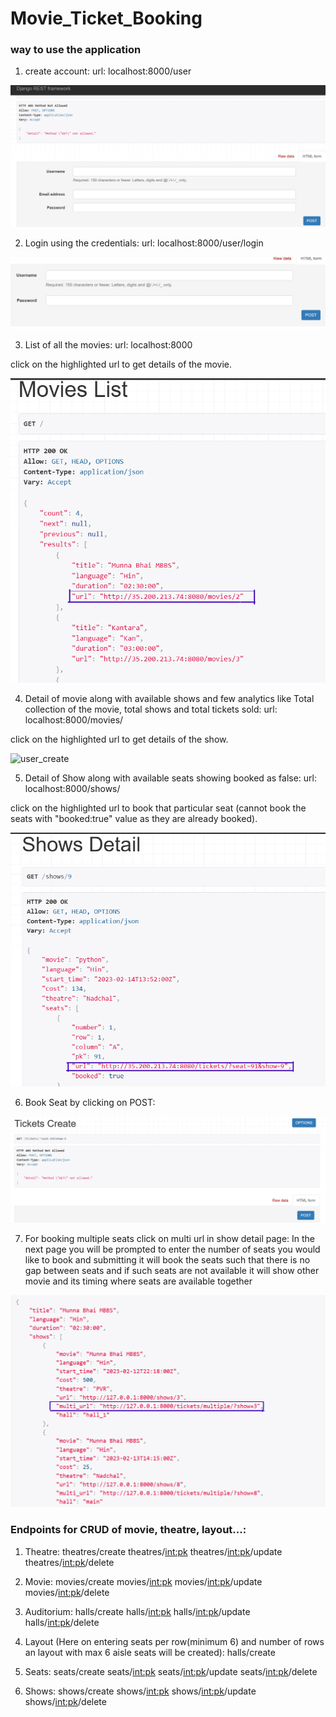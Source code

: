 # Movie_Ticket_Booking

### way to use the application

1) create account: 
url: localhost:8000/user

![user_create](screenshots/create_user.png?raw=true "Create User")

2) Login using the credentials:
url: localhost:8000/user/login

![user_create](screenshots/login.png?raw=true "Login User")

3) List of all the movies:
url: localhost:8000

click on the highlighted url to get details of the movie.

![user_create](screenshots/Movies_list.png?raw=true "Movies List")

4) Detail of movie along with available shows and few analytics like Total collection of the movie, total shows and total tickets sold:
url: localhost:8000/movies/<int>

click on the highlighted url to get details of the show.

![user_create](screenshots/Movies_detail.png?raw=true "Movie Detail")

5) Detail of Show along with available seats showing booked as false:
url: localhost:8000/shows/<int>

click on the highlighted url to book that particular seat (cannot book the seats with "booked:true" value as they are already booked).

![user_create](screenshots/Show_detail.png?raw=true "Show Detail")

6) Book Seat by clicking on POST:


![user_create](screenshots/Book_ticket.png?raw=true "Book Ticket")

7) For booking multiple seats click on multi url in show detail page:
    In the next page you will be prompted to enter the number of seats you would like to book and submitting it will book the seats such that there is no gap between seats and if such seats are not available it will show other movie and its timing where seats are available together

![user_create](screenshots/multiple.png?raw=true "Multiple Ticket")


### Endpoints for CRUD of movie, theatre, layout...:

1) Theatre:
    theatres/create
    theatres/<int:pk>
    theatres/<int:pk>/update
    theatres/<int:pk>/delete

2) Movie:
    movies/create
    movies/<int:pk>
    movies/<int:pk>/update
    movies/<int:pk>/delete

3) Auditorium:
    halls/create
    halls/<int:pk>
    halls/<int:pk>/update
    halls/<int:pk>/delete

4) Layout (Here on entering seats per row(minimum 6) and number of rows an layout with max 6 aisle seats will be created):
    halls/create

5) Seats:
    seats/create
    seats/<int:pk>
    seats/<int:pk>/update
    seats/<int:pk>/delete

6) Shows:
    shows/create
    shows/<int:pk>
    shows/<int:pk>/update
    shows/<int:pk>/delete
